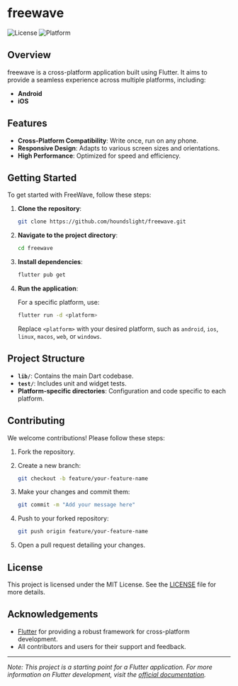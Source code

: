 # freewave

![License](https://img.shields.io/badge/license-MIT-blue.svg)
![Platform](https://img.shields.io/badge/platform-Flutter-blue.svg)

## Overview

freewave is a cross-platform application built using Flutter. It aims to provide a seamless experience across multiple platforms, including:

- **Android**
- **iOS**

## Features

- **Cross-Platform Compatibility**: Write once, run on any phone.
- **Responsive Design**: Adapts to various screen sizes and orientations.
- **High Performance**: Optimized for speed and efficiency.

## Getting Started

To get started with FreeWave, follow these steps:

1. **Clone the repository**:

    ```bash
    git clone https://github.com/houndslight/freewave.git
    ```

2. **Navigate to the project directory**:

    ```bash
    cd freewave
    ```

3. **Install dependencies**:

    ```bash
    flutter pub get
    ```

4. **Run the application**:

    For a specific platform, use:

    ```bash
    flutter run -d <platform>
    ```

    Replace `<platform>` with your desired platform, such as `android`, `ios`, `linux`, `macos`, `web`, or `windows`.

## Project Structure

- **`lib/`**: Contains the main Dart codebase.
- **`test/`**: Includes unit and widget tests.
- **Platform-specific directories**: Configuration and code specific to each platform.

## Contributing

We welcome contributions! Please follow these steps:

1. Fork the repository.
2. Create a new branch:

    ```bash
    git checkout -b feature/your-feature-name
    ```

3. Make your changes and commit them:

    ```bash
    git commit -m "Add your message here"
    ```

4. Push to your forked repository:

    ```bash
    git push origin feature/your-feature-name
    ```

5. Open a pull request detailing your changes.

## License

This project is licensed under the MIT License. See the [LICENSE](LICENSE) file for more details.

## Acknowledgements

- [Flutter](https://flutter.dev/) for providing a robust framework for cross-platform development.
- All contributors and users for their support and feedback.

---

*Note: This project is a starting point for a Flutter application. For more information on Flutter development, visit the [official documentation](https://docs.flutter.dev/).*
